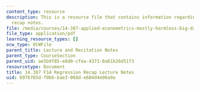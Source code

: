 ```yaml
---
content_type: resource
description: This is a resource file that contains information regarding regression
  recap notes.
file: /media/courses/14-387-applied-econometrics-mostly-harmless-big-data-fall-2014/6976765df0bbbae3068de684d4e06a9a_MIT14_387F14_Regression.pdf
file_type: application/pdf
learning_resource_types: []
ocw_type: OCWFile
parent_title: Lecture and Recitation Notes
parent_type: CourseSection
parent_uid: ae5b9f85-e8d0-cfea-4371-8a61b26d51f3
resourcetype: Document
title: 14.387 F14 Regression Recap Lecture Notes
uid: 6976765d-f0bb-bae3-068d-e684d4e06a9a
---
```

